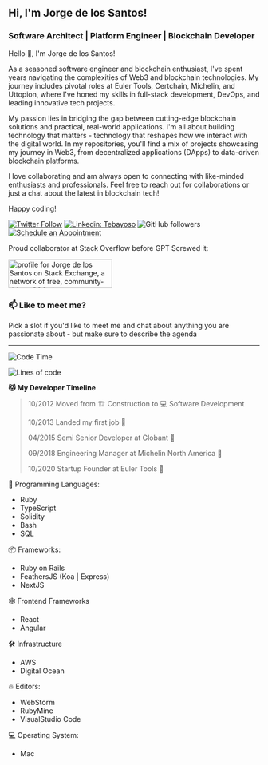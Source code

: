 <h2>Hi, I'm Jorge de los Santos!</h2>
<h3>Software Architect | Platform Engineer | Blockchain Developer</h3>

Hello 👋, I'm Jorge de los Santos!

As a seasoned software engineer and blockchain enthusiast, I've spent years navigating the complexities of Web3 and blockchain technologies. My journey includes pivotal roles at Euler Tools, Certchain, Michelin, and Uttopion, where I've honed my skills in full-stack development, DevOps, and leading innovative tech projects.

My passion lies in bridging the gap between cutting-edge blockchain solutions and practical, real-world applications. I'm all about building technology that matters - technology that reshapes how we interact with the digital world. In my repositories, you'll find a mix of projects showcasing my journey in Web3, from decentralized applications (DApps) to data-driven blockchain platforms.

I love collaborating and am always open to connecting with like-minded enthusiasts and professionals. Feel free to reach out for collaborations or just a chat about the latest in blockchain tech!

Happy coding!

[![Twitter Follow](https://img.shields.io/twitter/follow/tebayoso?label=Follow)](https://twitter.com/intent/follow?screen_name=tebayoso)
[![Linkedin: Tebayoso](https://img.shields.io/badge/-tebayoso-blue?style=flat-square&logo=Linkedin&logoColor=white&link=https://www.linkedin.com/in/tebayoso/)](https://www.linkedin.com/in/tebayoso/)
![GitHub followers](https://img.shields.io/github/followers/tebayoso?label=Follow&style=social)
[![Schedule an Appointment](https://img.shields.io/badge/-Schedule%20an%20Appointment-blue?style=for-the-badge&logo=calendar)](https://calendar.google.com/calendar/appointments/schedules/AcZssZ2yTLITzvwnkrprJtAhdCqih8hGBMLDlczBLqS5WPUJtdDvUqA5wE4O8xr_riU3kpJ5jOkHOvzq?gv=true)

Proud collaborator at Stack Overflow before GPT Screwed it:

<a href="https://stackexchange.com/users/3008237"><img src="https://stackexchange.com/users/flair/3008237.png" width="208" height="58" alt="profile for Jorge de los Santos on Stack Exchange, a network of free, community-driven Q&amp;A sites" title="profile for Jorge de los Santos on Stack Exchange, a network of free, community-driven Q&amp;A sites"></a>

### 📫 Like to meet me?

Pick a slot if you'd like to meet me and chat about anything you are passionate about - but make sure to describe the agenda

---
<!--START_SECTION:waka-->
![Code Time](http://img.shields.io/badge/Code%20Time-10%20years%20-blue)

![Lines of code](https://img.shields.io/badge/From%20Hello%20World%20I%27ve%20Written-4.8%20million%20lines%20of%20code-blue)

**🐱 My Developer Timeline**

> 10/2012 Moved from 🏗️ Construction to 💻 Software Development
 >
> 10/2013 Landed my first job 💼
 >
> 04/2015 Semi Senior Developer at Globant 🥉
 >
> 09/2018 Engineering Manager at Michelin North America 🥈
 >
> 10/2020 Startup Founder at Euler Tools 🥇
 >

💬 Programming Languages:
- Ruby
- TypeScript
- Solidity
- Bash
- SQL

📦 Frameworks:
- Ruby on Rails
- FeathersJS (Koa | Express)
- NextJS

🕸️ Frontend Frameworks
- React
- Angular

🛠️ Infrastructure
- AWS
- Digital Ocean

🔥 Editors:
- WebStorm
- RubyMine
- VisualStudio Code

💻 Operating System:
- Mac
